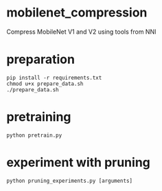 # mobilenet_compression
Compress MobileNet V1 and V2 using tools from NNI

# preparation
```
pip install -r requirements.txt
chmod u+x prepare_data.sh
./prepare_data.sh
```

# pretraining
```
python pretrain.py
```

# experiment with pruning
```
python pruning_experiments.py [arguments]
```
